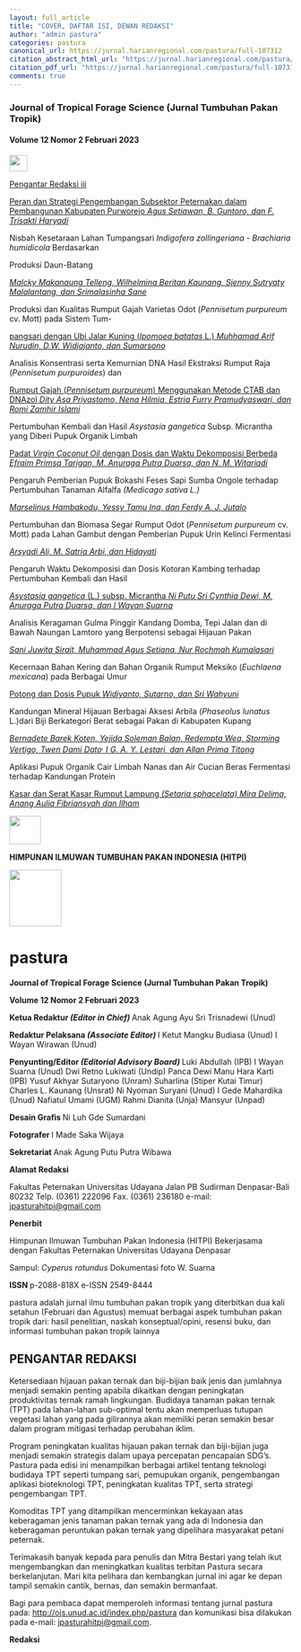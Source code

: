 ```yaml
---
layout: full_article
title: "COVER, DAFTAR ISI, DEWAN REDAKSI"
author: "admin pastura"
categories: pastura
canonical_url: https://jurnal.harianregional.com/pastura/full-107312 
citation_abstract_html_url: "https://jurnal.harianregional.com/pastura/id-107312"
citation_pdf_url: "https://jurnal.harianregional.com/pastura/full-107312"  
comments: true
---
```


<a name="caption1"></a>
<h3><a name="bookmark0"></a><span class="font8" style="font-weight:bold;"><a name="bookmark1"></a>Journal of Tropical Forage Science (Jurnal Tumbuhan Pakan Tropik)</span></h3>
<h4><a name="bookmark2"></a><span class="font7"><a name="bookmark3"></a>Volume 12 Nomor 2 Februari 2023</span></h4><img src="https://jurnal.harianregional.com/media/107312-1.png" alt="" style="width:24pt;height:22pt;">
<p><a href="#bookmark4"><span class="font6">Pengantar Redaksi iii</span></a></p>
<p><a href="#bookmark5"><span class="font6">Peran dan Strategi Pengembangan Subsektor Peternakan dalam Pembangunan Kabupaten Purworejo </span><span class="font6" style="font-style:italic;">Agus Setiawan, B. Guntoro, dan F. Trisakti Haryadi </span></a></p>
<p><span class="font6">Nisbah Kesetaraan Lahan Tumpangsari </span><span class="font6" style="font-style:italic;">Indigofera zollingeriana - Brachiaria humidicola</span><span class="font6"> Berdasarkan</span></p>
<p><span class="font6">Produksi Daun-Batang</span></p>
<p><a href="#bookmark6"><span class="font6" style="font-style:italic;">Malcky Makanaung Telleng, Wilhelmina Beritan Kaunang, Sjenny Sutryaty Malalantang, dan Srimalasinha Sane </span></a></p>
<p><span class="font6">Produksi dan Kualitas Rumput Gajah Varietas Odot (</span><span class="font6" style="font-style:italic;">Pennisetum purpureum</span><span class="font6"> cv. Mott) pada Sistem Tum-</span></p>
<p><a href="#bookmark7"><span class="font6">pangsari dengan Ubi Jalar Kuning (</span><span class="font6" style="font-style:italic;">Ipomoea batatas</span><span class="font6"> L.) </span><span class="font6" style="font-style:italic;">Muhhamad Arif Nurudin, D.W. Widjajanto, dan Sumarsono </span></a></p>
<p><span class="font6">Analisis Konsentrasi serta Kemurnian DNA Hasil Ekstraksi Rumput Raja (</span><span class="font6" style="font-style:italic;">Pennisetum purpuroides</span><span class="font6">) dan</span></p>
<p><a href="#bookmark8"><span class="font6">Rumput Gajah (</span><span class="font6" style="font-style:italic;">Pennisetum purpureum</span><span class="font6">) Menggunakan Metode CTAB dan DNAzol </span><span class="font6" style="font-style:italic;">Dity Asa Priyastomo, Nena Hilmia, Estria Furry Pramudyaswari, dan Romi Zamhir Islami</span></a></p>
<p><span class="font6">Pertumbuhan Kembali dan Hasil </span><span class="font6" style="font-style:italic;">Asystasia gangetica</span><span class="font6"> Subsp. Micrantha yang Diberi Pupuk Organik Limbah</span></p>
<p><a href="#bookmark9"><span class="font6">Padat </span><span class="font6" style="font-style:italic;">Virgin Coconut Oil</span><span class="font6"> dengan Dosis dan Waktu Dekomposisi Berbeda </span><span class="font6" style="font-style:italic;">Efraim Primsa Tarigan, M. Anuraga Putra Duarsa, dan N. M. Witariadi </span></a></p>
<p><span class="font6">Pengaruh Pemberian Pupuk Bokashi Feses Sapi Sumba Ongole terhadap Pertumbuhan Tanaman Alfalfa </span><span class="font6" style="font-style:italic;">(Medicago sativa L.)</span></p>
<p><a href="#bookmark10"><span class="font6" style="font-style:italic;">Marselinus Hambakodu, Yessy Tamu Ina, dan Ferdy A. J. Jutalo </span></a></p>
<p><span class="font6">Pertumbuhan dan Biomasa Segar Rumput Odot (</span><span class="font6" style="font-style:italic;">Pennisetum purpureum</span><span class="font6"> cv. Mott) pada Lahan Gambut dengan Pemberian Pupuk Urin Kelinci Fermentasi</span></p>
<p><a href="#bookmark11"><span class="font6" style="font-style:italic;">Arsyadi Ali, M. Satria Arbi, dan Hidayati </span></a></p>
<p><span class="font6">Pengaruh Waktu Dekomposisi dan Dosis Kotoran Kambing terhadap Pertumbuhan Kembali dan Hasil</span></p>
<p><a href="#bookmark12"><span class="font6" style="font-style:italic;">Asystasia gangetica</span><span class="font6"> (L.) subsp. Micrantha </span><span class="font6" style="font-style:italic;">Ni Putu Sri Cynthia Dewi, M. Anuraga Putra Duarsa, dan I Wayan Suarna </span></a></p>
<p><span class="font6">Analisis Keragaman Gulma Pinggir Kandang Domba, Tepi Jalan dan di Bawah Naungan Lamtoro yang Berpotensi sebagai Hijauan Pakan</span></p>
<p><a href="#bookmark13"><span class="font6" style="font-style:italic;">Sani Juwita Sirait, Muhammad Agus Setiana, Nur Rochmah Kumalasari </span></a></p>
<p><span class="font6">Kecernaan Bahan Kering dan Bahan Organik Rumput Meksiko (</span><span class="font6" style="font-style:italic;">Euchlaena mexicana</span><span class="font6">) pada Berbagai Umur</span></p>
<p><a href="#bookmark14"><span class="font6">Potong dan Dosis Pupuk </span><span class="font6" style="font-style:italic;">Widiyanto, Sutarno, dan Sri Wahyuni </span></a></p>
<p><span class="font6">Kandungan Mineral Hijauan Berbagai Aksesi Arbila (</span><span class="font6" style="font-style:italic;">Phaseolus lunatus</span><span class="font6"> L.)dari Biji Berkategori Berat sebagai Pakan di Kabupaten Kupang</span></p>
<p><a href="#bookmark15"><span class="font6" style="font-style:italic;">Bernadete Barek Koten, Yejida Soleman Balan, Redempta Wea, Storming Vertigo, Twen Dami Dato<sup>,</sup> I G. A. Y. Lestari, dan Allan Prima Titong </span></a></p>
<p><span class="font6">Aplikasi Pupuk Organik Cair Limbah Nanas dan Air Cucian Beras Fermentasi terhadap Kandungan Protein</span></p>
<p><a href="#bookmark16"><span class="font6">Kasar dan Serat Kasar Rumput Lampung </span><span class="font6" style="font-style:italic;">(Setaria sphacelata) Mira Delima, Anang Aulia Fibriansyah dan Ilham </span></a></p><img src="https://jurnal.harianregional.com/media/107312-2.jpg" alt="" style="width:42pt;height:38pt;">
<p><span class="font6" style="font-weight:bold;">HIMPUNAN ILMUWAN TUMBUHAN PAKAN INDONESIA (HITPI)</span></p><img src="https://jurnal.harianregional.com/media/107312-3.jpg" alt="" style="width:70pt;height:76pt;"><a name="caption2"></a>
<h1><a name="bookmark17"></a><span class="font3"><a name="bookmark18"></a>pastura</span></h1>
<p><span class="font6" style="font-weight:bold;">Journal of Tropical Forage Science (Jurnal Tumbuhan Pakan Tropik)</span></p>
<p><span class="font6" style="font-weight:bold;">Volume 12 Nomor 2 Februari 2023</span></p>
<p><span class="font6" style="font-weight:bold;">Ketua Redaktur </span><span class="font6" style="font-weight:bold;font-style:italic;">(Editor in Chief) </span><span class="font6">Anak Agung Ayu Sri Trisnadewi (Unud)</span></p>
<p><span class="font6" style="font-weight:bold;">Redaktur Pelaksana </span><span class="font6" style="font-weight:bold;font-style:italic;">(Associate Editor) </span><span class="font6">I Ketut Mangku Budiasa (Unud) I Wayan Wirawan (Unud)</span></p>
<p><span class="font6" style="font-weight:bold;">Penyunting/Editor </span><span class="font6" style="font-weight:bold;font-style:italic;">(Editorial Advisory Board) </span><span class="font6">Luki Abdullah (IPB) I Wayan Suarna (Unud) Dwi Retno Lukiwati (Undip) Panca Dewi Manu Hara Karti (IPB) Yusuf Akhyar Sutaryono (Unram) Suharlina (Stiper Kutai Timur) Charles L. Kaunang (Unsrat) Ni Nyoman Suryani (Unud) I Gede Mahardika (Unud) Nafiatul Umami (UGM) Rahmi Dianita (Unja) Mansyur (Unpad)</span></p>
<p><span class="font6" style="font-weight:bold;">Desain Grafis </span><span class="font6">Ni Luh Gde Sumardani</span></p>
<p><span class="font6" style="font-weight:bold;">Fotografer </span><span class="font6">I Made Saka Wijaya</span></p>
<p><span class="font6" style="font-weight:bold;">Sekretariat </span><span class="font6">Anak Agung Putu Putra Wibawa</span></p>
<p><span class="font6" style="font-weight:bold;">Alamat Redaksi</span></p>
<p><span class="font6">Fakultas Peternakan Universitas Udayana Jalan PB Sudirman Denpasar-Bali 80232 Telp. (0361) 222096 Fax. (0361) 236180 e-mail: </span><a href="mailto:jpasturahitpi@gmail.com"><span class="font6">jpasturahitpi@gmail.com</span></a></p>
<p><span class="font6" style="font-weight:bold;">Penerbit</span></p>
<p><span class="font6">Himpunan Ilmuwan Tumbuhan Pakan Indonesia (HITPI) Bekerjasama dengan Fakultas Peternakan Universitas Udayana Denpasar</span></p>
<p><span class="font6">Sampul: </span><span class="font6" style="font-style:italic;">Cyperus rotundus </span><span class="font6">Dokumentasi foto W. Suarna</span></p>
<p><span class="font6" style="font-weight:bold;">ISSN </span><span class="font6">p-2088-818X e-ISSN 2549-8444</span></p>
<p><span class="font0">pastura </span><span class="font5">adalah jurnal ilmu tumbuhan pakan tropik yang diterbitkan dua kali setahun (Februari dan Agustus) memuat berbagai aspek tumbuhan pakan tropik dari: hasil penelitian, naskah konseptual/opini, resensi buku, dan informasi tumbuhan pakan tropik lainnya</span></p>
<h2><a name="bookmark4"></a><span class="font2" style="font-weight:bold;"><a name="bookmark19"></a>PENGANTAR REDAKSI</span></h2>
<p><span class="font4">K</span><span class="font6">etersediaan hijauan pakan ternak dan biji-bijian baik jenis dan jumlahnya menjadi semakin penting apabila dikaitkan dengan peningkatan produktivitas ternak ramah lingkungan. Budidaya tanaman pakan ternak (TPT) pada lahan-lahan sub-optimal tentu akan memperluas tutupan vegetasi lahan yang pada gilirannya akan memiliki peran semakin besar dalam program mitigasi terhadap perubahan iklim.</span></p>
<p><span class="font6">Program peningkatan kualitas hijauan pakan ternak dan biji-bijian juga menjadi semakin strategis dalam upaya percepatan pencapaian SDG’s. Pastura pada edisi ini menampilkan berbagai artikel tentang teknologi budidaya TPT seperti tumpang sari, pemupukan organik, pengembangan aplikasi bioteknologi TPT, peningkatan kualitas TPT, serta strategi pengembangan TPT.</span></p>
<p><span class="font6">Komoditas TPT yang ditampilkan mencerminkan kekayaan atas keberagaman jenis tanaman pakan ternak yang ada di Indonesia dan keberagaman peruntukan pakan ternak yang dipelihara masyarakat petani peternak.</span></p>
<p><span class="font6">Terimakasih banyak kepada para penulis dan Mitra Bestari yang telah ikut mengembangkan dan meningkatkan kualitas terbitan Pastura secara berkelanjutan. Mari kita pelihara dan kembangkan jurnal ini agar ke depan tampil semakin cantik, bernas, dan semakin bermanfaat.</span></p>
<p><span class="font6">Bagi para pembaca dapat memperoleh informasi tentang jurnal pastura pada: </span><a href="http://ojs.unud.ac.id/index.php/pastura"><span class="font6">http://ojs.unud.ac.id/index.php/pastura</span></a><span class="font6"> dan komunikasi bisa dilakukan pada e-mail: </span><a href="mailto:jpasturahitpi@gmail.com"><span class="font6">jpasturahitpi@gmail.com</span></a><span class="font6">.</span></p>
<p><span class="font6" style="font-weight:bold;">Redaksi</span></p>